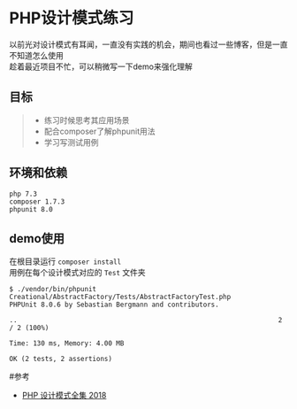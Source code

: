 # PHP设计模式练习
以前光对设计模式有耳闻，一直没有实践的机会，期间也看过一些博客，但是一直不知道怎么使用  
趁着最近项目不忙，可以稍微写一下demo来强化理解

## 目标
>+ 练习时候思考其应用场景
>+ 配合composer了解phpunit用法
>+ 学习写测试用例

## 环境和依赖
```$xslt
php 7.3
composer 1.7.3
phpunit 8.0
```
## demo使用
在根目录运行 `composer install`  
用例在每个设计模式对应的 `Test` 文件夹   
```shell
$ ./vendor/bin/phpunit Creational/AbstractFactory/Tests/AbstractFactoryTest.php 
PHPUnit 8.0.6 by Sebastian Bergmann and contributors.

..                                                                  2 / 2 (100%)

Time: 130 ms, Memory: 4.00 MB

OK (2 tests, 2 assertions)

```

#参考
+ [PHP 设计模式全集 2018](https://learnku.com/docs/php-design-patterns/2018)
